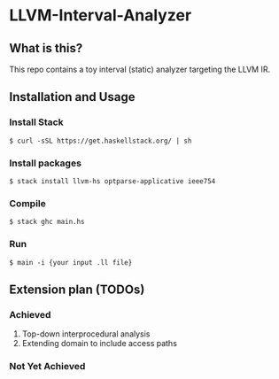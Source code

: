 # LLVM-Interval-Analyzer

## What is this?

This repo contains a toy interval (static) analyzer targeting the LLVM IR.

## Installation and Usage

### Install Stack

```$ curl -sSL https://get.haskellstack.org/ | sh```

### Install packages

```$ stack install llvm-hs optparse-applicative ieee754```

### Compile

```$ stack ghc main.hs```

### Run

```$ main -i {your input .ll file}```

## Extension plan (TODOs)

### Achieved

1. Top-down interprocedural analysis
2. Extending domain to include access paths

### Not Yet Achieved
